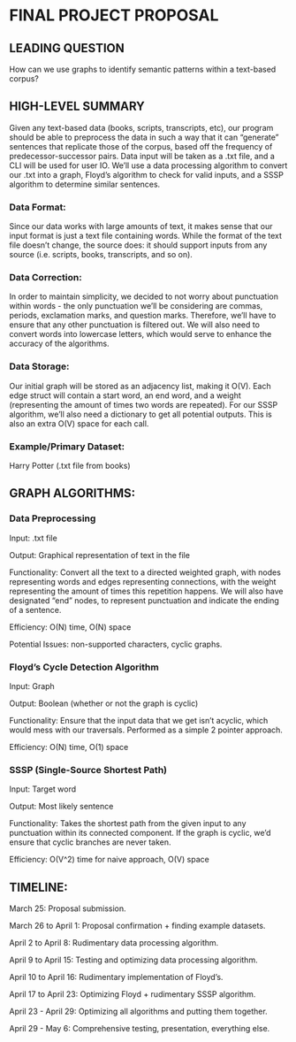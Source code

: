 # FINAL PROJECT PROPOSAL

## LEADING QUESTION
How can we use graphs to identify semantic patterns within a text-based corpus?

## HIGH-LEVEL SUMMARY
Given any text-based data (books, scripts, transcripts, etc), our program should be able to preprocess the data in such a way that it can “generate” sentences that replicate those of the corpus, based off the frequency of predecessor-successor pairs. Data input will be taken as a .txt file, and a CLI will be used for user IO. We’ll use a data processing algorithm to convert our .txt into a graph, Floyd’s algorithm to check for valid inputs, and a SSSP algorithm to determine similar sentences.

### Data Format:
Since our data works with large amounts of text, it makes sense that our input format is just a text file containing words. While the format of the text file doesn’t change, the source does: it should support inputs from any source (i.e. scripts, books, transcripts, and so on).
### Data Correction:
In order to maintain simplicity, we decided to not worry about punctuation within words - the only punctuation we’ll be considering are commas, periods, exclamation marks, and question marks. Therefore, we’ll have to ensure that any other punctuation is filtered out. We will also need to convert words into lowercase letters, which would serve to enhance the accuracy of the algorithms.
### Data Storage:
Our initial graph will be stored as an adjacency list, making it O(V). Each edge struct will contain a start word, an end word, and a weight (representing the amount of times two words are repeated). For our SSSP algorithm, we’ll also need a dictionary to get all potential outputs. This is also an extra O(V) space for each call.
### Example/Primary Dataset:
Harry Potter (.txt file from books)

## GRAPH ALGORITHMS:
### Data Preprocessing
Input: .txt file

Output: Graphical representation of text in the file

Functionality: Convert all the text to a directed weighted graph, with nodes representing words and edges representing connections, with the weight representing the amount of times this repetition happens. We will also have designated “end” nodes, to represent punctuation and indicate the ending of a sentence. 

Efficiency: O(N) time, O(N) space

Potential Issues: non-supported characters, cyclic graphs. 

### Floyd’s Cycle Detection Algorithm
Input: Graph

Output: Boolean (whether or not the graph is cyclic)

Functionality: Ensure that the input data that we get isn’t acyclic, which would mess with our traversals. Performed as a simple 2 pointer approach.

Efficiency: O(N) time, O(1) space

### SSSP (Single-Source Shortest Path)
Input: Target word

Output: Most likely sentence

Functionality: Takes the shortest path from the given input to any punctuation within its connected component. If the graph is cyclic, we’d ensure that cyclic branches are never taken.

Efficiency: O(V^2) time for naive approach, O(V) space

## TIMELINE:
March 25: Proposal submission.

March 26 to April 1: Proposal confirmation + finding example datasets.

April 2 to April 8: Rudimentary data processing algorithm.

April 9 to April 15: Testing and optimizing data processing algorithm.

April 10 to April 16: Rudimentary implementation of Floyd’s.

April 17 to April 23: Optimizing Floyd + rudimentary SSSP algorithm.

April 23 - April 29: Optimizing all algorithms and putting them together.

April 29 - May 6: Comprehensive testing, presentation, everything else.

